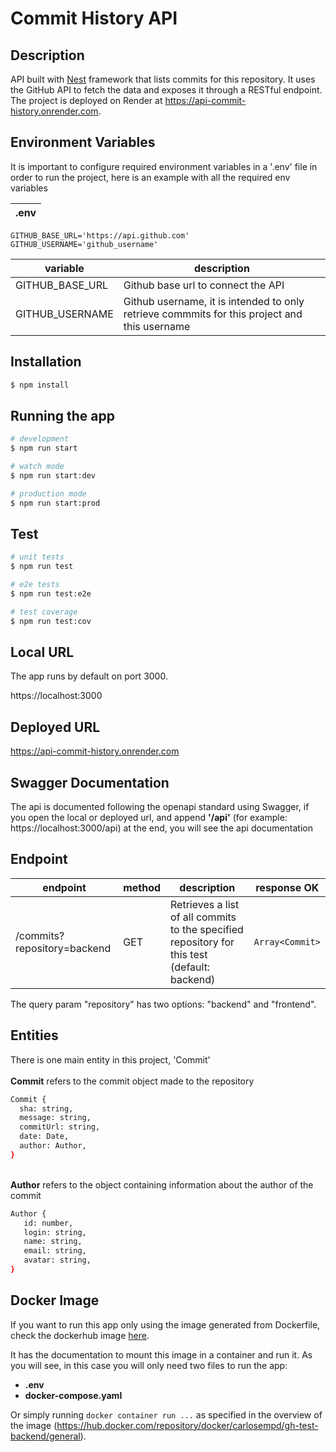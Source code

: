 # Commit History API

## Description

API built with [Nest](https://github.com/nestjs/nest) framework that lists commits for this repository.
It uses the GitHub API to fetch the data and exposes it through a RESTful endpoint. The project is deployed on Render at https://api-commit-history.onrender.com.

## Environment Variables

It is important to configure required environment variables in a '.env' file in order to run the project,
here is an example with all the required env variables

| **.env** |
| --- | 
```
GITHUB_BASE_URL='https://api.github.com'
GITHUB_USERNAME='github_username'

```

| variable | description |
| --- | --- | 
| GITHUB_BASE_URL | Github base url to connect the API |
| GITHUB_USERNAME | Github username, it is intended to only retrieve commmits for this project and this username |



## Installation

```bash
$ npm install
```

## Running the app

```bash
# development
$ npm run start

# watch mode
$ npm run start:dev

# production mode
$ npm run start:prod
```

## Test

```bash
# unit tests
$ npm run test

# e2e tests
$ npm run test:e2e

# test coverage
$ npm run test:cov
```

## Local URL
The app runs by default on port 3000.

https://localhost:3000

## Deployed URL

https://api-commit-history.onrender.com


## Swagger Documentation
The api is documented following the openapi standard using Swagger,
if you open the local or deployed url, and append **'/api'** (for example: https://localhost:3000/api) at the end, you will see the api documentation


## Endpoint

| endpoint | method | description| response OK|
| --- | --- | --- | --- |
| /commits?repository=backend | GET | Retrieves a list of all commits to the specified repository for this test (default: backend) | ``` Array<Commit> ```


The query param "repository" has two options: "backend" and "frontend".

## Entities
There is one main entity in this project, 'Commit'
 \
 \
**Commit** refers to the commit object made to the repository
```bash
Commit {
  sha: string,
  message: string,
  commitUrl: string,
  date: Date,
  author: Author,
}
```
 \
 **Author** refers to the object containing information about the author of the commit
 
 ```bash
Author {
	id: number,
	login: string,
	name: string,
	email: string,
	avatar: string,
}
```

## Docker Image

 If you want to run this app only using the image generated from Dockerfile, check the dockerhub image
 [here](https://hub.docker.com/repository/docker/carlosempd/gh-test-backend/general).

 It has the documentation to mount this image in a container and run it.
As you will see, in this case you will only need two files to run the app:
- **.env**
- **docker-compose.yaml**

Or simply running `docker container run ...` as specified in the overview of the image (https://hub.docker.com/repository/docker/carlosempd/gh-test-backend/general). 
